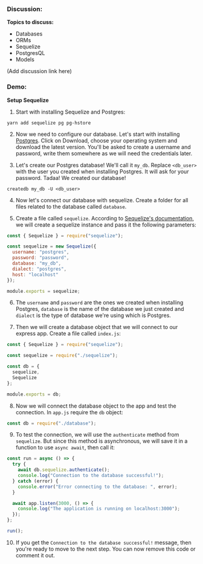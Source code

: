 ### Discussion:

**Topics to discuss:**

- Databases
- ORMs
- Sequelize
- PostgresQL
- Models

(Add discussion link here)

### Demo:

**Setup Sequelize**

1. Start with installing Sequelize and Postgres:

```shell
yarn add sequelize pg pg-hstore
```

2. Now we need to configure our database. Let's start with installing [Postgres](https://www.postgresql.org/). Click on Download, choose your operating system and download the latest version. You'll be asked to create a username and password, write them somewhere as we will need the credentials later.

3. Let's create our Postgres database! We'll call it `my_db`. Replace `<db_user>` with the user you created when installing Postgres. It will ask for your password. Tadaa! We created our database!

```shell
createdb my_db -U <db_user>
```

4. Now let's connect our database with sequelize. Create a folder for all files related to the database called `database`.

5. Create a file called `sequelize`. According to [Sequelize's documentation](https://sequelize.org/master/manual/getting-started.html), we will create a sequelize instance and pass it the following parameters:

```javascript
const { Sequelize } = require("sequelize");

const sequelize = new Sequelize({
  username: "postgres",
  password: "password",
  database: "my_db",
  dialect: "postgres",
  host: "localhost"
});

module.exports = sequelize;
```

6. The `username` and `password` are the ones we created when installing Postgres, `database` is the name of the database we just created and `dialect` is the type of database we're using which is Postgres.

7. Then we will create a database object that we will connect to our express app. Create a file called `index.js`:

```javascript
const { Sequelize } = require("sequelize");

const sequelize = require("./sequelize");

const db = {
  sequelize,
  Sequelize
};

module.exports = db;
```

8. Now we will connect the database object to the app and test the connection. In `app.js` require the `db` object:

```javascript
const db = require("./database");
```

9.  To test the connection, we will use the `authenticate` method from `sequelize`. But since this method is asynchronous, we will save it in a function to use `async await`, then call it:

```javascript
const run = async () => {
  try {
    await db.sequelize.authenticate();
    console.log("Connection to the database successful!");
  } catch (error) {
    console.error("Error connecting to the database: ", error);
  }

  await app.listen(3000, () => {
    console.log("The application is running on localhost:3000");
  });
};

run();
```

10. If you get the `Connection to the database successful!` message, then you're ready to move to the next step. You can now remove this code or comment it out.
